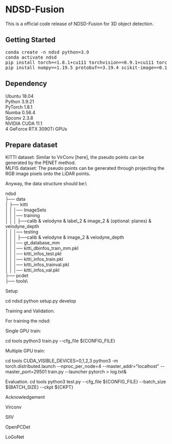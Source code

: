 # NDSD-Fusion

This is a official code release of NDSD-Fusion for 3D object detection. 

## Getting Started

<pre>
conda create -n ndsd python=3.9
conda activate ndsd
pip install torch==1.8.1+cu111 torchvision==0.9.1+cu111 torchaudio==0.8.1 -f https://download.pytorch.org/whl/torch_stable.html 
pip install numpy==1.19.5 protobuf==3.19.4 scikit-image==0.19.2 waymo-open-dataset-tf-2-5-0 nuscenes-devkit==1.0.5 spconv-cu111 numba scipy pyyaml easydict fire tqdm shapely matplotlib opencv-python addict pyquaternion awscli open3d pandas future pybind11 tensorboardX tensorboard Cython prefetch-generator
</pre>

## Dependency

Ubuntu 18.04\
Python 3.9.21\
PyTorch 1.8.1\
Numba 0.56.4\
Spconv 2.3.8\
NVIDIA CUDA 11.1\
4 GeForce RTX 3090Ti GPUs



## Prepare dataset

KITTI dataset: Similar to VirConv [here], the pseudo points can be generated by the PENET method.\
MLFIS dataset: The pseudo points can be generated through projecting the RGB image pixels onto the LiDAR points.

Anyway, the data structure should be:\

ndsd\
├── data\
│   ├── kitti\
│   │   │── ImageSets\
│   │   │── training\
│   │   │   ├──calib & velodyne & label_2 & image_2 & (optional: planes) & velodyne_depth\
│   │   │── testing\
│   │   │   ├──calib & velodyne & image_2 & velodyne_depth\
│   │   │── gt_database_mm\
│   │   │── kitti_dbinfos_train_mm.pkl\
│   │   │── kitti_infos_test.pkl\
│   │   │── kitti_infos_train.pkl\
│   │   │── kitti_infos_trainval.pkl\
│   │   │── kitti_infos_val.pkl\
├── pcdet\
├── tools\


Setup

cd ndsd
python setup.py develop

Training and Validation.

For training the ndsd:

Single GPU train:

cd tools
python3 train.py --cfg_file ${CONFIG_FILE}

Multiple GPU train:

cd tools
CUDA_VISIBLE_DEVICES=0,1,2,3  python3 -m torch.distributed.launch --nproc_per_node=4 --master_addr="localhost" --master_port=29501 train.py  --launcher pytorch > log.txt&


Evaluation.
cd tools
python3 test.py --cfg_file ${CONFIG_FILE} --batch_size ${BATCH_SIZE} --ckpt ${CKPT}

Acknowledgement

Virconv

SIIV

OpenPCDet

LoGoNet
